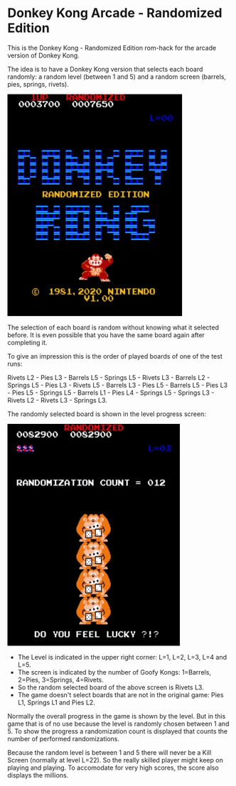 # Donkey Kong Arcade - Randomized Edition

This is the Donkey Kong - Randomized Edition rom-hack for the arcade version of Donkey Kong.

The idea is to have a Donkey Kong version that selects each board randomly: a random level (between 1 and 5) and a random screen (barrels, pies, springs, rivets). 

![DKRND Title Screen](https://github.com/PaulGoes/DonkeyKong-Randomized/blob/master/Title%20Screen.jpg?raw=true)

The selection of each board is random without knowing what it selected before. It is even possible that you have the same board again after completing it.

To give an impression this is the order of played boards of one of the test runs:

Rivets L2 - Pies L3 - Barrels L5 - Springs L5 - Rivets L3 - Barrels L2 - Springs L5 - Pies L3 - Rivets L5 - Barrels L3 - Pies L5 - Barrels L5 - Pies L3 - Pies L5 - Springs L5 - Barrels L1 - Pies L4 - Springs L5 - Springs L3 - Rivets L2 - Rivets L3 - Springs L3.

The randomly selected board is shown in the level progress screen:

![DKC Level Progress Screen](https://github.com/PaulGoes/DonkeyKong-Randomized/blob/master/Do%20You%20Feel%20Lucky.jpg?raw=true)

- The Level is indicated in the upper right corner: L=1, L=2, L=3, L=4 and L=5.
- The screen is indicated by the number of Goofy Kongs: 1=Barrels, 2=Pies, 3=Springs, 4=Rivets.
- So the random selected board of the above screen is Rivets L3.
- The game doesn't select boards that are not in the original game: Pies L1, Springs L1 and Pies L2.

Normally the overall progress in the game is shown by the level. But in this game that is of no use because the level is randomly chosen between 1 and 5. To show the progress a randomization count is displayed that counts the number of performed randomizations.

Because the random level is between 1 and 5 there will never be a Kill Screen (normally at level L=22). So the really skilled player might keep on playing and playing. To accomodate for very high scores, the score also displays the millions.

